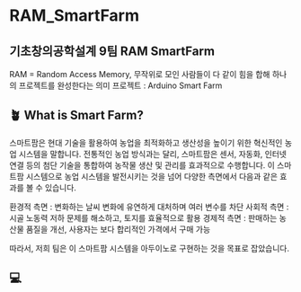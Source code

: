 # RAM_SmartFarm
## 기초창의공학설계 9팀 RAM SmartFarm
RAM = Random Access Memory, 무작위로 모인 사람들이 다 같이 힘을 합해 하나의 프로젝트를 완성한다는 의미
프로젝트 : Arduino Smart Farm

## 🪴 What is Smart Farm?
스마트팜은 현대 기술을 활용하여 농업을 최적화하고 생산성을 높이기 위한 혁신적인 농업 시스템을 말합니다.
전통적인 농업 방식과는 달리, 스마트팜은 센서, 자동화, 인터넷 연결 등의 첨단 기술을 통합하여 농작물 생산 및 관리를 효과적으로 수행합니다.
이 스마트팜 시스템으로 농업 시스템을 발전시키는 것을 넘어 다양한 측면에서 다음과 같은 효과를 볼 수 있습니다.

환경적 측면 : 변화하는 날씨 변화에 유연하게 대처하며 여러 변수를 차단
사회적 측면 : 시골 노동력 저하 문제를 해소하고, 토지를 효율적으로 활용
경제적 측면 : 판매하는 농산물 품질을 개선, 사용자는 보다 합리적인 가격에서 구매 가능

따라서, 저희 팀은 이 스마트팜 시스템을 아두이노로 구현하는 것을 목표로 잡았습니다.

## :computer: 
